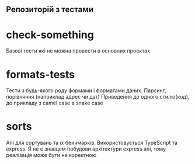 ## Репозиторій з тестами 
# check-something
Базові тести які не можна провести в основних проектах 
# formats-tests
Тести з будь-якого роду формами і форматами даних. 
Парсинг, порівняння (наприклад адрес чи дат)
Приведення до одного стилю(код), до прикладу з camel сase в snake case
# sorts
Апі для сортувань та їх бенчмарків. 
Використовується TypeScript та express. 
Я не є знавцем побудови архітектури express апі, 
тому реалізація може бути не коректною
